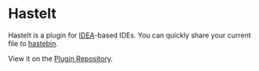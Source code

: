 # HasteIt 

HasteIt is a plugin for [IDEA](https://www.jetbrains.com/idea/)-based IDEs. 
You can quickly share your current file to [hastebin](http://hastebin.com/).

View it on the [Plugin Repository](https://plugins.jetbrains.com/plugin/8488-hasteit).
